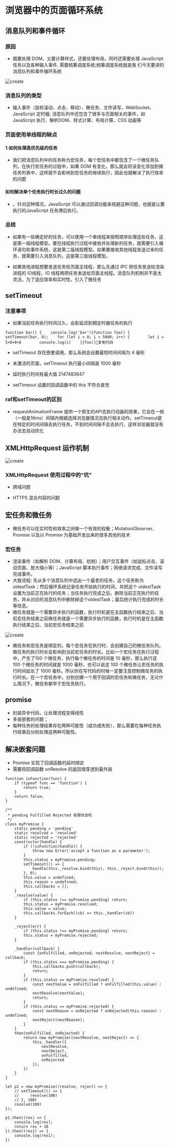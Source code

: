 # 浏览器中的页面循环系统

## 消息队列和事件循环

### 原因

* 既要处理 DOM，又要计算样式，还要处理布局，同时还需要处理 JavaScript 任务以及各种输入事件, 需要统筹调度系统;统筹调度系统就是我
们今天要讲的消息队列和事件循环系统

![create](/Occam-s-Razor.github.io/networkIo.jpg)

### 消息队列的类型

* 输入事件（鼠标滚动、点击、移动）、微任务、文件读写、WebSocket、JavaScript 定时器; 消息队列中还包含了很多与页面相关的事件，如 JavaScript 执行、解析DOM、样式计算、布局计算、CSS 动画等

### 页面使用单线程的缺点


#### 1.如何处理高优先级的任务

* 我们把消息队列中的任务称为宏任务，每个宏任务中都包含了一个微任务队列，在执行宏任务的过程中，如果 DOM 有变化，那么就会将该变化添加到微任务列表中，这样就不会影响到宏任务的继续执行，因此也就解决了执行效率的问题


#### 如何解决单个任务执行时长过久的问题

* 。针对这种情况，JavaScript 可以通过回调功能来规避这种问题，也就是让要执行的JavaScript 任务滞后执行。


### 总结

* 如果有一些确定好的任务，可以使用一个单线程来按照顺序处理这些任务，这是第一版线程模型。要在线程执行过程中接收并处理新的任务，就需要引入循环语句和事件系统，这是第二版线程模型。如果要接收其他线程发送过来的任务，就需要引入消息队列，这是第三版线程模型。

* 如果其他进程想要发送任务给页面主线程，那么先通过 IPC 把任务发送给渲染进程的 IO线程，IO 线程再把任务发送给页面主线程。消息队列机制并不是太灵活，为了适应效率和实时性，引入了微任务

## setTimeout

### 注意事项
* 如果当前任务执行时间过久，会影延迟到期定时器任务的执行


```
function bar() {    console.log('bar')}function foo() {    setTimeout(bar, 0);    for (let i = 0; i < 5000; i++) {        let i = 5+8+8+8        console.log(i)    }}foo()复制代码
```

* setTimeout 存在嵌套调用，那么系统会设置最短时间间隔为 4 毫秒

* 未激活的页面，setTimeout 执行最小间隔是 1000 毫秒

* 延时执行时间有最大值  2147483647

* setTimeout 设置的回调函数中的 this 不符合直觉

### raf和setTimeout的区别


* requestAnimationFrame 提供一个原生的API去执行动画的效果，它会在一帧（一般是16ms）间隔内根据选择浏览器情况去执行相关动作。setTimeout是在特定的时间间隔去执行任务，不到时间间隔不会去执行，这样浏览器就没有办法去自动优化


## XMLHttpRequest 运作机制


![create](/Occam-s-Razor.github.io/xhr.jpg)


### XMLHttpRequest 使用过程中的“坑”

* 跨域问题

* HTTPS 混合内容的问题


## 宏任务和微任务

* 微任务可以在实时性和效率之间做一个有效的权衡；MutationObserver、Promise 以及以 Promise 为基础开发出来的很多其他的技术


### 宏任务

* 渲染事件（如解析 DOM、计算布局、绘制）；用户交互事件（如鼠标点击、滚动页面、放大缩小等）；JavaScript 脚本执行事件；网络请求完成、文件读写完成事件。
* 大致流程: 先从多个消息队列中选出一个最老的任务，这个任务称为 oldestTask；然后循环系统记录任务开始执行的时间，并把这个 oldestTask 设置为当前正在执行的任务；当任务执行完成之后，删除当前正在执行的任务，并从对应的消息队列中删除掉这个oldestTask；最后统计执行完成的时长等信息。
* 微任务就是一个需要异步执行的函数，执行时机是在主函数执行结束之后、当前宏任务结束之前微任务就是一个需要异步执行的函数，执行时机是在主函数执行结束之后、当前宏任务结束之前


![create](/Occam-s-Razor.github.io/microtask.jpg)

* 微任务和宏任务是绑定的，每个宏任务在执行时，会创建自己的微任务队列。微任务的执行时长会影响到当前宏任务的时长。比如一个宏任务在执行过程中，产生了100 个微任务，执行每个微任务的时间是 10 毫秒，那么执行这 100 个微任务的时间就是 1000 毫秒，也可以说这 100 个微任务让宏任务的执行时间延长了 1000 毫秒。所以你在写代码的时候一定要注意控制微任务的执行时长。在一个宏任务中，分别创建一个用于回调的宏任务和微任务，无论什么情况下，微任务都早于宏任务执行。


## promise

* 封装异步代码，让处理流程变得线性
* 多层嵌套的问题；
* 每种任务的处理结果存在两种可能性（成功或失败），那么需要在每种任务执行结束后分别处理这两种可能性。

## 解决嵌套问题

* Promise 实现了回调函数的延时绑定
* 需要将回调函数 onResolve 的返回值穿透到最外层

```
function isFunction(func) {
    if (typeof func == 'function') {
        return true;
    }
    return false;
}

/**
 * pending Fulfilled Rejected 有限状态机 
 */
class myPromise {
    static pending = 'pending'
    static resolved = 'resolved'
    static rejected = 'rejected'
    constructor(handle) {
        if (!isFunction(handle)) {
            throw new Error('accept a function as a parameter');
        }
        this.status = myPromise.pending;
        setTimeout(() => {
            handle(this._resolve.bind(this), this._reject.bind(this));
        }, 0);
        this.value = undefined;
        this.reason = undefined;
        this.callbacks = [];
    }
    _resolve(value) {
        if (this.status !== myPromise.pending) return;
        this.status = myPromise.resolved;
        this.value = value;
        this.callbacks.forEach((cb) => this._handler(cb))
    }

    _reject(err) {
        if (this.status !== myPromise.pending) return;
        this.status = myPromise.rejected;
    }

    _handler(callback) {
        const {onFulfilled, onRejected, nextResolve, nextReject} = callback;
        if (this.status === myPromise.pending) {
            this.callbacks.push(callback);
            return;
        }
        if (this.status == myPromise.resolved) {
            const nextValue = onFulfilled ? onFulfilled(this.value) : undefined;
            nextResolve(nextValue);
            return;
        }
        if (this.status == myPromise.rejected) {
            const nextReason = onRejected ? onRejected(this.reason) : undefined;
            nextReject(nextReason);
        }
    }
    then(onFulfilled, onRejected) {
        return new myPromise((nextResolve, nextReject) => {
            this._handler({
                nextResolve,
                nextReject,
                onFulfilled,
                onRejected
            });
        })
    }
}

let p1 = new myPromise((resolve, reject) => {
    // setTimeout(() => {
    //     resolve(100)
    // }, 100)
    resolve(100)
});

p1.then((res) => {
    console.log(res);
    return res + 10
}).then((res1) => {
    console.log(res1);
})
```